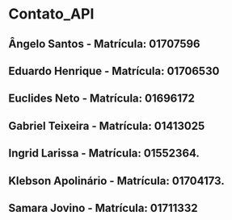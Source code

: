 # Contato_API

## Ângelo Santos - Matrícula: 01707596
## Eduardo Henrique - Matrícula: 01706530
## Euclides Neto - Matrícula: 01696172
## Gabriel Teixeira - Matrícula: 01413025
## Ingrid Larissa - Matrícula: 01552364.
## Klebson Apolinário - Matrícula: 01704173.
## Samara Jovino - Matrícula: 01711332
